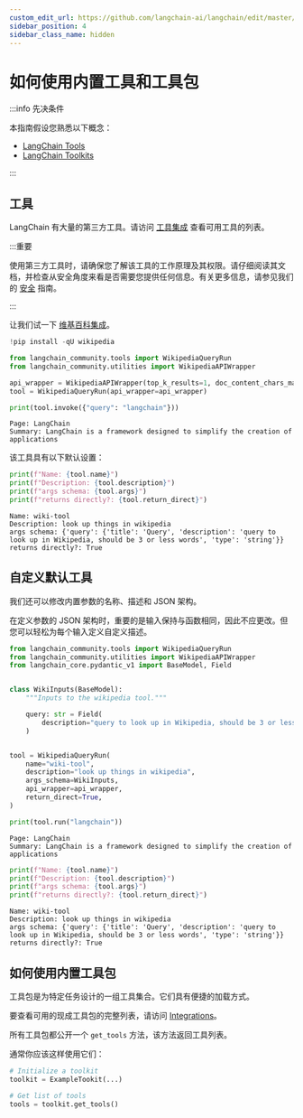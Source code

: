 ```yaml
---
custom_edit_url: https://github.com/langchain-ai/langchain/edit/master/docs/docs/how_to/tools_builtin.ipynb
sidebar_position: 4
sidebar_class_name: hidden
---
```


# 如何使用内置工具和工具包

:::info 先决条件

本指南假设您熟悉以下概念：

- [LangChain Tools](/docs/concepts/#tools)
- [LangChain Toolkits](/docs/concepts/#tools)

:::

## 工具

LangChain 有大量的第三方工具。请访问 [工具集成](/docs/integrations/tools/) 查看可用工具的列表。

:::重要

使用第三方工具时，请确保您了解该工具的工作原理及其权限。请仔细阅读其文档，并检查从安全角度来看是否需要您提供任何信息。有关更多信息，请参见我们的 [安全](https://python.langchain.com/v0.2/docs/security/) 指南。

:::

让我们试一下 [维基百科集成](/docs/integrations/tools/wikipedia/)。


```python
!pip install -qU wikipedia
```


```python
from langchain_community.tools import WikipediaQueryRun
from langchain_community.utilities import WikipediaAPIWrapper

api_wrapper = WikipediaAPIWrapper(top_k_results=1, doc_content_chars_max=100)
tool = WikipediaQueryRun(api_wrapper=api_wrapper)

print(tool.invoke({"query": "langchain"}))
```
```output
Page: LangChain
Summary: LangChain is a framework designed to simplify the creation of applications
```
该工具具有以下默认设置：


```python
print(f"Name: {tool.name}")
print(f"Description: {tool.description}")
print(f"args schema: {tool.args}")
print(f"returns directly?: {tool.return_direct}")
```
```output
Name: wiki-tool
Description: look up things in wikipedia
args schema: {'query': {'title': 'Query', 'description': 'query to look up in Wikipedia, should be 3 or less words', 'type': 'string'}}
returns directly?: True
```

## 自定义默认工具
我们还可以修改内置参数的名称、描述和 JSON 架构。

在定义参数的 JSON 架构时，重要的是输入保持与函数相同，因此不应更改。但您可以轻松为每个输入定义自定义描述。


```python
from langchain_community.tools import WikipediaQueryRun
from langchain_community.utilities import WikipediaAPIWrapper
from langchain_core.pydantic_v1 import BaseModel, Field


class WikiInputs(BaseModel):
    """Inputs to the wikipedia tool."""

    query: str = Field(
        description="query to look up in Wikipedia, should be 3 or less words"
    )


tool = WikipediaQueryRun(
    name="wiki-tool",
    description="look up things in wikipedia",
    args_schema=WikiInputs,
    api_wrapper=api_wrapper,
    return_direct=True,
)

print(tool.run("langchain"))
```
```output
Page: LangChain
Summary: LangChain is a framework designed to simplify the creation of applications
```

```python
print(f"Name: {tool.name}")
print(f"Description: {tool.description}")
print(f"args schema: {tool.args}")
print(f"returns directly?: {tool.return_direct}")
```
```output
Name: wiki-tool
Description: look up things in wikipedia
args schema: {'query': {'title': 'Query', 'description': 'query to look up in Wikipedia, should be 3 or less words', 'type': 'string'}}
returns directly?: True
```

## 如何使用内置工具包

工具包是为特定任务设计的一组工具集合。它们具有便捷的加载方式。

要查看可用的现成工具包的完整列表，请访问 [Integrations](/docs/integrations/toolkits/)。

所有工具包都公开一个 `get_tools` 方法，该方法返回工具列表。

通常你应该这样使用它们：

```python
# Initialize a toolkit
toolkit = ExampleTookit(...)

# Get list of tools
tools = toolkit.get_tools()
```